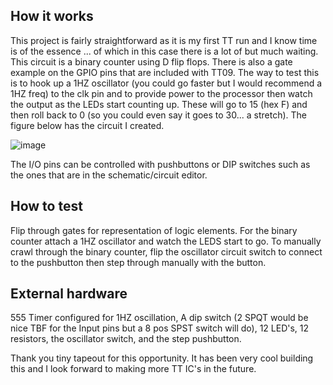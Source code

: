 <!---

This file is used to generate your project datasheet. Please fill in the information below and delete any unused
sections.

You can also include images in this folder and reference them in the markdown. Each image must be less than
512 kb in size, and the combined size of all images must be less than 1 MB.
-->

## How it works

This project is fairly straightforward as it is my first TT run and I know time is of the essence ... of which in this case there is a lot of but much waiting. This circuit is a binary counter using D flip flops. There is also a gate example on the GPIO pins that are included with TT09. The way to test this is to hook up a 1HZ oscillator (you could go faster but I would recommend a 1HZ freq) to the clk pin and to provide power to the processor then watch the output as the LEDs start counting up. These will go to 15 (hex F) and then roll back to 0 (so you could even say it goes to 30... a stretch). The figure below has the circuit I created. 

![image](https://github.com/user-attachments/assets/0fbc37e7-20bf-4886-b946-5ef9a0248cda)


The I/O pins can be controlled with pushbuttons or DIP switches such as the ones that are in the schematic/circuit editor. 

## How to test

Flip through gates for representation of logic elements. For the binary counter attach a 1HZ oscillator and watch the LEDS start to go. To manually crawl through the binary counter, flip the oscillator circuit switch to connect to the pushbutton then step through manually with the button. 

## External hardware

555 Timer configured for 1HZ oscillation, A dip switch (2 SPQT would be nice TBF for the Input pins but a 8 pos SPST switch will do), 12 LED's, 12 resistors, the oscillator switch, and the step pushbutton. 

Thank you tiny tapeout for this opportunity. It has been very cool building this and I look forward to making more TT IC's in the future. 
